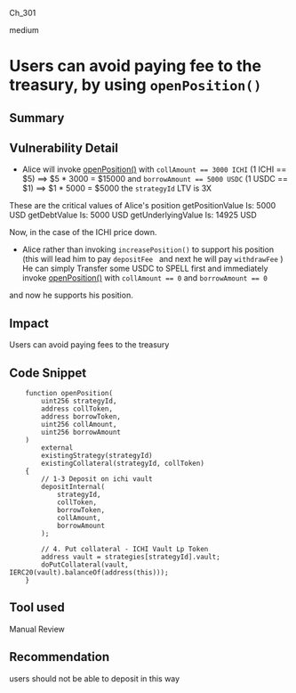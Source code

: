 Ch_301

medium

# Users can avoid paying fee to the treasury, by using `openPosition()`

## Summary

## Vulnerability Detail
- Alice will invoke [openPosition()](https://github.com/sherlock-audit/2023-02-blueberry/blob/main/contracts/spell/IchiVaultSpell.sol#L166-L189)
with `collAmount == 3000 ICHI` (1 ICHI == $5) ==> $5 * 3000 = $15000
and `borrowAmount == 5000 USDC` (1 USDC == $1) ==> $1 * 5000 = $5000
the `strategyId` LTV is 3X

These are the critical values of Alice's position
getPositionValue Is: 5000 USD
getDebtValue Is: 5000 USD
getUnderlyingValue Is: 14925 USD

Now, in the case of the ICHI price down.
- Alice rather than invoking `increasePosition()` to support his position (this will lead him to pay `depositFee ` and next he will pay `withdrawFee` )
He can simply Transfer some USDC to SPELL first and immediately invoke [openPosition()](https://github.com/sherlock-audit/2023-02-blueberry/blob/main/contracts/spell/IchiVaultSpell.sol#L166-L189) with `collAmount == 0` and `borrowAmount == 0`

and now he supports his position.

## Impact
Users can avoid paying fees to the treasury

## Code Snippet
```solidity
    function openPosition(
        uint256 strategyId,
        address collToken,
        address borrowToken,
        uint256 collAmount,
        uint256 borrowAmount
    )
        external
        existingStrategy(strategyId)
        existingCollateral(strategyId, collToken)
    {
        // 1-3 Deposit on ichi vault
        depositInternal(
            strategyId,
            collToken,
            borrowToken,
            collAmount,
            borrowAmount
        );

        // 4. Put collateral - ICHI Vault Lp Token
        address vault = strategies[strategyId].vault;
        doPutCollateral(vault, IERC20(vault).balanceOf(address(this)));
    }
```

## Tool used

Manual Review

## Recommendation
users should not be able to deposit in this way 
